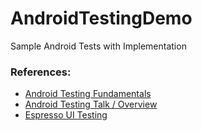 # AndroidTestingDemo
Sample Android Tests with Implementation

### References:
- [Android Testing Fundamentals](https://developer.android.com/training/testing/fundamentals)
- [Android Testing Talk / Overview](https://www.youtube.com/watch?v=pK7W5npkhho)
- [Espresso UI Testing](https://developer.android.com/training/testing/ui-testing/espresso-testing#java)
